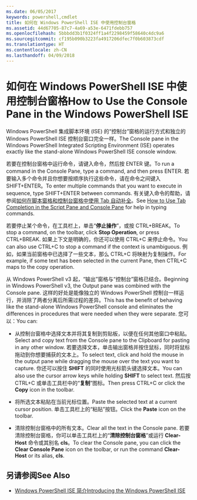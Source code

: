 ```yaml
---
ms.date: 06/05/2017
keywords: powershell,cmdlet
title: 如何在 Windows PowerShell ISE 中使用控制台窗格
ms.assetid: 44d67705-87c7-4a69-a53e-6471fdebb757
ms.openlocfilehash: 5bbbdd3b1f0324ff1a4f2298459f58640c4dc9a6
ms.sourcegitcommit: cf195b090b3223fa4917206dfec7f0b603873cdf
ms.translationtype: HT
ms.contentlocale: zh-CN
ms.lasthandoff: 04/09/2018
---
```

# <a name="how-to-use-the-console-pane-in-the-windows-powershell-ise"></a><span data-ttu-id="c1cd3-103">如何在 Windows PowerShell ISE 中使用控制台窗格</span><span class="sxs-lookup"><span data-stu-id="c1cd3-103">How to Use the Console Pane in the Windows PowerShell ISE</span></span>

<span data-ttu-id="c1cd3-104">Windows PowerShell 集成脚本环境 (ISE) 的“控制台”窗格的运行方式和独立的 Windows PowerShell ISE 控制台窗口完全一样。</span><span class="sxs-lookup"><span data-stu-id="c1cd3-104">The Console pane in the Windows PowerShell Integrated Scripting Environment (ISE) operates exactly like the stand-alone Windows PowerShell ISE console window.</span></span>

<span data-ttu-id="c1cd3-105">若要在控制台窗格中运行命令，请键入命令，然后按 ENTER 键。</span><span class="sxs-lookup"><span data-stu-id="c1cd3-105">To run a command in the Console Pane, type a command, and then press ENTER.</span></span> <span data-ttu-id="c1cd3-106">若要输入多个命令并且你想要按顺序执行这些命令，请在命令之间键入 SHIFT+ENTER。</span><span class="sxs-lookup"><span data-stu-id="c1cd3-106">To enter multiple commands that you want to execute in sequence, type SHIFT+ENTER between commands.</span></span> <span data-ttu-id="c1cd3-107">有关键入命令的帮助，请参阅[如何在脚本窗格和控制台窗格中使用 Tab 自动补全](How-to-Use-Tab-Completion-in-the-Script-Pane-and-Console-Pane.md)。</span><span class="sxs-lookup"><span data-stu-id="c1cd3-107">See [How to Use Tab Completion in the Script Pane and Console Pane](How-to-Use-Tab-Completion-in-the-Script-Pane-and-Console-Pane.md) for help in typing commands.</span></span>

<span data-ttu-id="c1cd3-108">若要停止某个命令，在工具栏上，单击“**停止操作**”，或按 CTRL+BREAK。</span><span class="sxs-lookup"><span data-stu-id="c1cd3-108">To stop a command, on the toolbar, click **Stop Operation**, or press CTRL+BREAK.</span></span> <span data-ttu-id="c1cd3-109">如果上下文是明确的，你还可以使用 CTRL+C 来停止命令。</span><span class="sxs-lookup"><span data-stu-id="c1cd3-109">You can also use CTRL+C to stop a command if the context is unambiguous.</span></span> <span data-ttu-id="c1cd3-110">例如，如果当前窗格中已选择了一些文本，那么 CTRL+C 将映射为复制操作。</span><span class="sxs-lookup"><span data-stu-id="c1cd3-110">For example, if some text has been selected in the current Pane, then CTRL+C maps to the copy operation.</span></span>

<span data-ttu-id="c1cd3-111">从 Windows PowerShell v3 起，“输出”窗格与“控制台”窗格已结合。</span><span class="sxs-lookup"><span data-stu-id="c1cd3-111">Beginning in Windows PowerShell v3, the Output pane was combined with the Console pane.</span></span> <span data-ttu-id="c1cd3-112">这样的好处是能像独立的 Windows PowerShell 控制台一样运行，并消除了两者分离后所需过程的差异。</span><span class="sxs-lookup"><span data-stu-id="c1cd3-112">This has the benefit of behaving like the stand-alone Windows PowerShell console and eliminates the differences in procedures that were needed when they were separate.</span></span> <span data-ttu-id="c1cd3-113">您可以：</span><span class="sxs-lookup"><span data-stu-id="c1cd3-113">You can:</span></span>

- <span data-ttu-id="c1cd3-114">从控制台窗格中选择文本并将其复制到剪贴板，以便在任何其他窗口中粘贴。</span><span class="sxs-lookup"><span data-stu-id="c1cd3-114">Select and copy text from the Console pane to the Clipboard for pasting in any other window.</span></span> <span data-ttu-id="c1cd3-115">若要选择文本，单击输出窗格并按住鼠标，同时将鼠标拖动到你想要捕获的文本上。</span><span class="sxs-lookup"><span data-stu-id="c1cd3-115">To select text, click and hold the mouse in the output pane while dragging the mouse over the text you want to capture.</span></span> <span data-ttu-id="c1cd3-116">你还可以按住 **SHIFT** 的同时使用光标箭头键选择文本。</span><span class="sxs-lookup"><span data-stu-id="c1cd3-116">You can also use the cursor arrow keys while holding **SHIFT** to select text.</span></span> <span data-ttu-id="c1cd3-117">然后按 CTRL+C 或单击工具栏中的“**复制**”图标。</span><span class="sxs-lookup"><span data-stu-id="c1cd3-117">Then press CTRL+C or click the **Copy** icon in the toolbar.</span></span>

- <span data-ttu-id="c1cd3-118">将所选文本粘贴在当前光标位置。</span><span class="sxs-lookup"><span data-stu-id="c1cd3-118">Paste the selected text at a current cursor position.</span></span> <span data-ttu-id="c1cd3-119">单击工具栏上的“粘贴”按钮。</span><span class="sxs-lookup"><span data-stu-id="c1cd3-119">Click the **Paste** icon on the toolbar.</span></span>

- <span data-ttu-id="c1cd3-120">清除控制台窗格中的所有文本。</span><span class="sxs-lookup"><span data-stu-id="c1cd3-120">Clear all the text in the Console pane.</span></span> <span data-ttu-id="c1cd3-121">若要清除控制台窗格，你可以单击工具栏上的“**清除控制台窗格**”或运行 **Clear-Host** 命令或其别名 **cls**。</span><span class="sxs-lookup"><span data-stu-id="c1cd3-121">To clear the Console pane, you can click the **Clear Console Pane** icon on the toolbar, or run the command **Clear-Host** or its alias, **cls**.</span></span>

## <a name="see-also"></a><span data-ttu-id="c1cd3-122">另请参阅</span><span class="sxs-lookup"><span data-stu-id="c1cd3-122">See Also</span></span>

- [<span data-ttu-id="c1cd3-123">Windows PowerShell ISE 简介</span><span class="sxs-lookup"><span data-stu-id="c1cd3-123">Introducing the Windows PowerShell ISE</span></span>](Introducing-the-Windows-PowerShell-ISE.md)